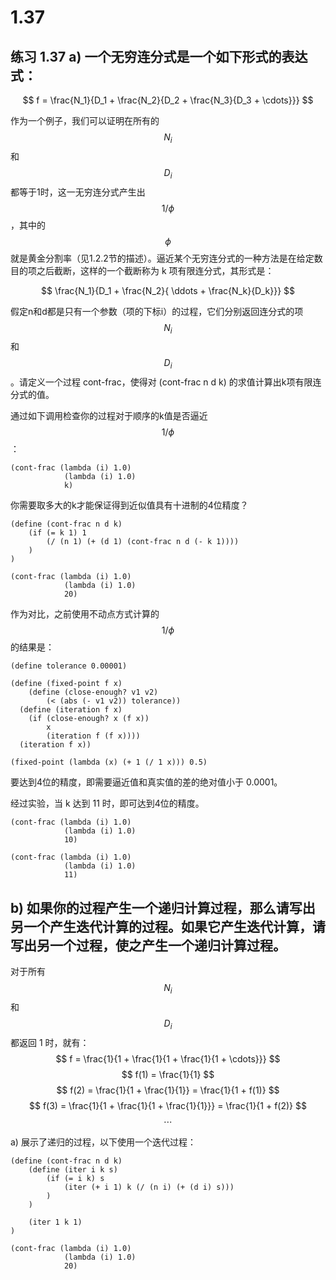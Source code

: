 # 1.37

## 练习 1.37 a) 一个无穷连分式是一个如下形式的表达式：

$$
    f = \frac{N_1}{D_1 + \frac{N_2}{D_2 + \frac{N_3}{D_3 + \cdots}}}
$$

作为一个例子，我们可以证明在所有的 $$N_i$$ 和 $$D_i$$ 都等于1时，这一无穷连分式产生出$$1/\phi$$，其中的$$\phi$$就是黄金分割率（见1.2.2节的描述）。逼近某个无穷连分式的一种方法是在给定数目的项之后截断，这样的一个截断称为 k 项有限连分式，其形式是：

$$
    \frac{N_1}{D_1 + \frac{N_2}{ \ddots + \frac{N_k}{D_k}}}
$$

假定n和d都是只有一个参数（项的下标i）的过程，它们分别返回连分式的项$$N_i$$和$$D_i$$。请定义一个过程 cont-frac，使得对 (cont-frac n d k) 的求值计算出k项有限连分式的值。

通过如下调用检查你的过程对于顺序的k值是否逼近$$1/\phi$$：

```eval-scheme
(cont-frac (lambda (i) 1.0)
            (lambda (i) 1.0)
            k)
```

你需要取多大的k才能保证得到近似值具有十进制的4位精度？

```eval-scheme
(define (cont-frac n d k)
    (if (= k 1) 1
        (/ (n 1) (+ (d 1) (cont-frac n d (- k 1))))
    )
)

(cont-frac (lambda (i) 1.0)
            (lambda (i) 1.0)
            20)
```

作为对比，之前使用不动点方式计算的 $$ 1/\phi $$ 的结果是：

```eval-scheme
(define tolerance 0.00001)

(define (fixed-point f x)
    (define (close-enough? v1 v2)
        (< (abs (- v1 v2)) tolerance))
  (define (iteration f x)
    (if (close-enough? x (f x))
        x
        (iteration f (f x))))
  (iteration f x))

(fixed-point (lambda (x) (+ 1 (/ 1 x))) 0.5)
```

要达到4位的精度，即需要逼近值和真实值的差的绝对值小于 0.0001。

经过实验，当 k 达到 11 时，即可达到4位的精度。

```eval-scheme
(cont-frac (lambda (i) 1.0)
            (lambda (i) 1.0)
            10)
```

```eval-scheme
(cont-frac (lambda (i) 1.0)
            (lambda (i) 1.0)
            11)
```

## b) 如果你的过程产生一个递归计算过程，那么请写出另一个产生迭代计算的过程。如果它产生迭代计算，请写出另一个过程，使之产生一个递归计算过程。

对于所有 $$N_i$$ 和 $$D_i$$ 都返回 1 时，就有：
$$
    f = \frac{1}{1 + \frac{1}{1 + \frac{1}{1 + \cdots}}}
$$
$$
    f(1) = \frac{1}{1}
$$
$$
    f(2) = \frac{1}{1 + \frac{1}{1}} = \frac{1}{1 + f(1)}
$$
$$
    f(3) = \frac{1}{1 + \frac{1}{1 + \frac{1}{1}}} = \frac{1}{1 + f(2)}
$$
$$
    \cdots
$$

a) 展示了递归的过程，以下使用一个迭代过程：


```eval-scheme
(define (cont-frac n d k)
    (define (iter i k s)
        (if (= i k) s
            (iter (+ i 1) k (/ (n i) (+ (d i) s)))
        )
    )

    (iter 1 k 1)
)

(cont-frac (lambda (i) 1.0)
            (lambda (i) 1.0)
            20)
```
